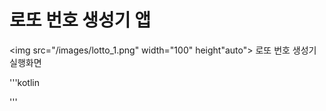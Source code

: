 # 로또 번호 생성기 앱


<img src="/images/lotto_1.png" width="100" height"auto">
로또 번호 생성기 실행화면

'''kotlin

'''
